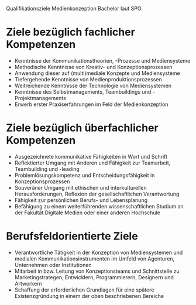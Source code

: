 Qualifikationsziele Medienkonzeption Bachelor laut SPO  

# Ziele bezüglich fachlicher Kompetenzen  
- Kenntnisse der Kommunikationstheorien, -Prozesse und Mediensysteme
- Methodische Kenntnisse von Kreativ- und Konzeptionsprozessen
- Anwendung dieser auf (multi)mediale Konzepte und Mediensysteme
- Tiefergehende Kenntnisse von Medienproduktionsprozessen
- Weitreichende Kenntnisse der Technologie von Mediensystemen
- Kenntnisse des Selbstmanagements, Teambuildings und - Projektmanagements
- Erwerb erster Praxiserfahrungen im Feld der Medienkonzeption
 
# Ziele bezüglich überfachlicher Kompetenzen
- Ausgezeichnete kommunikative Fähigkeiten in Wort und Schrift
- Reflektierter Umgang mit Anderen und Fähigkeit zur Teamarbeit, Teambuilding und -leading
- Problemlösungskompetenz und Entscheidungsfähigkeit in Konzeptionsprozessen
- Souveräner Umgang mit ethischen und interkulturellen Herausforderungen, Reflexion der gesellschaftlichen Verantwortung
- Fähigkeit zur persönlichen Berufs- und Lebensplanung
- Befähigung zu einem weiterführenden wissenschaftlichen Studium an der Fakultät Digitale Medien oder einer anderen Hochschule

# Berufsfeldorientierte Ziele
- Verantwortliche Tätigkeit in der Konzeption von Mediensystemen und medialen Kommunikationsinstrumenten im Umfeld von Agenturen, Unternehmen oder Institutionen
- Mitarbeit in bzw. Leitung von Konzeptionsteams und Schnittstelle zu Marketingstrategen, Entwicklern, Programmierern, Designern und Artworkern
- Schaffung der erforderlichen Grundlagen für eine spätere Existenzgründung in einem der oben beschriebenen Bereiche